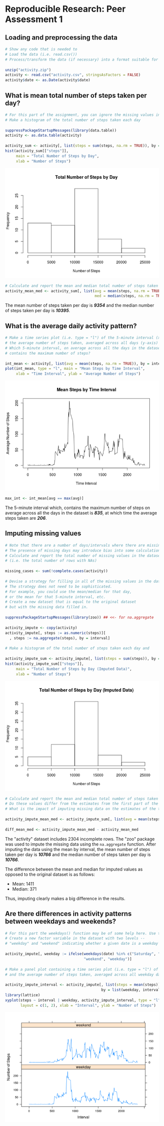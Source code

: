 # Reproducible Research: Peer Assessment 1


## Loading and preprocessing the data


```r
# Show any code that is needed to
# Load the data (i.e. read.csv())
# Process/transform the data (if necessary) into a format suitable for your analysis

unzip("activity.zip")
activity <- read.csv("activity.csv", stringsAsFactors = FALSE)
activity$date <- as.Date(activity$date)
```

## What is mean total number of steps taken per day?


```r
# For this part of the assignment, you can ignore the missing values in the dataset.
# Make a histogram of the total number of steps taken each day

suppressPackageStartupMessages(library(data.table))
activity <- as.data.table(activity)

activity_sum <- activity[, list(steps = sum(steps, na.rm = TRUE)), by = date]
hist(activity_sum[["steps"]], 
     main = "Total Number of Steps by Day", 
     xlab = "Number of Steps")
```

![](PA1_template_files/figure-html/unnamed-chunk-2-1.png) 

```r
# Calculate and report the mean and median total number of steps taken per day
activity_mean_med <- activity_sum[, list(avg = mean(steps, na.rm = TRUE),
                                         med = median(steps, na.rm = TRUE))]
```

The mean number of steps taken per day is ***9354*** and the median number of steps taken per day is ***10395***.

## What is the average daily activity pattern?


```r
# Make a time series plot (i.e. type = "l") of the 5-minute interval (x-axis) and 
# the average number of steps taken, averaged across all days (y-axis)
# Which 5-minute interval, on average across all the days in the dataset, 
# contains the maximum number of steps?

int_mean <- activity[, list(avg = mean(steps, na.rm = TRUE)), by = interval]
plot(int_mean, type = "l", main = "Mean Steps by Time Interval", 
     xlab = "Time Interval", ylab = "Average Number of Steps")
```

![](PA1_template_files/figure-html/unnamed-chunk-3-1.png) 

```r
max_int <- int_mean[avg == max(avg)]
```

The 5-minute interval which, contains the maximum number of steps on average across all the days in the dataset is ***835***, at which time the average steps taken are ***206***.

## Imputing missing values


```r
# Note that there are a number of days/intervals where there are missing values (coded as NA). 
# The presence of missing days may introduce bias into some calculations or summaries of the data.
# Calculate and report the total number of missing values in the dataset 
# (i.e. the total number of rows with NAs)

missing_cases <- sum(!complete.cases(activity))

# Devise a strategy for filling in all of the missing values in the dataset. 
# The strategy does not need to be sophisticated. 
# For example, you could use the mean/median for that day, 
# or the mean for that 5-minute interval, etc.
# Create a new dataset that is equal to the original dataset 
# but with the missing data filled in.

suppressPackageStartupMessages(library(zoo)) ## <<- for na.aggregate

activity_impute <- copy(activity)
activity_impute[, steps := as.numeric(steps)][
  , steps := na.aggregate(steps), by = interval]

# Make a histogram of the total number of steps taken each day and 

activity_impute_sum <- activity_impute[, list(steps = sum(steps)), by = date]
hist(activity_impute_sum[["steps"]], 
     main = "Total Number of Steps by Day (Imputed Data)", 
     xlab = "Number of Steps")
```

![](PA1_template_files/figure-html/unnamed-chunk-4-1.png) 

```r
# Calculate and report the mean and median total number of steps taken per day. 
# Do these values differ from the estimates from the first part of the assignment? 
# What is the impact of imputing missing data on the estimates of the total daily number of steps?

activity_impute_mean_med <- activity_impute_sum[, list(avg = mean(steps), med = median(steps))]

diff_mean_med <- activity_impute_mean_med - activity_mean_med
```

The "activity" dataset includes 2304 incomplete rows. The "zoo" package was used to impute the missing data using the `na.aggregate` function. After imputing the data using the mean by interval, the mean number of steps taken per day is ***10766*** and the median number of steps taken per day is ***10766***.

The difference between the mean and median for imputed values as opposed to the original dataset is as follows:

* Mean: 1411
* Median: 371

Thus, imputing clearly makes a big difference in the results.

## Are there differences in activity patterns between weekdays and weekends?


```r
# For this part the weekdays() function may be of some help here. Use the dataset with the filled-in missing values for this part.
# Create a new factor variable in the dataset with two levels -- 
# "weekday" and "weekend" indicating whether a given date is a weekday or weekend day.

activity_impute[, weekday := ifelse(weekdays(date) %in% c("Saturday", "Sunday"), 
                                    "weekend", "weekday")]

# Make a panel plot containing a time series plot (i.e. type = "l") of the 5-minute interval (x-axis) 
# and the average number of steps taken, averaged across all weekday days or weekend days (y-axis).

activity_impute_interval <- activity_impute[, list(steps = mean(steps)), 
                                            by = list(weekday, interval)]
library(lattice)
xyplot(steps ~ interval | weekday, activity_impute_interval, type = "l", 
       layout = c(1, 2), xlab = "Interval", ylab = "Number of Steps")
```

![](PA1_template_files/figure-html/unnamed-chunk-5-1.png) 

